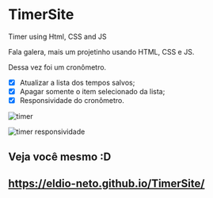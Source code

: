 # TimerSite
Timer using Html, CSS and JS

Fala galera, mais um projetinho usando HTML, CSS e JS.

Dessa vez foi um cronômetro.

*[x] Atualizar a lista dos tempos salvos;
*[x] Apagar somente o item selecionado da lista;
*[x] Responsividade do cronômetro.

![timer](https://user-images.githubusercontent.com/97411284/154565667-5e772202-6a33-4bf7-bc94-23809852123c.gif)

![timer responsividade](https://user-images.githubusercontent.com/97411284/154565711-90ef84cd-c771-480e-b138-b79a16f9b740.gif)




<h2> Veja você mesmo :D <h2/>

https://eldio-neto.github.io/TimerSite/
